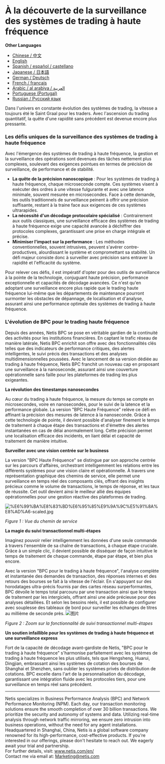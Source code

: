 # À la découverte de la surveillance des systèmes de trading à haute fréquence

**Other Languages**

+ [Chinese / 中文](https://github.com/lvdeshuii/OverFlow/blob/main/docs/zh/High-frequency-Trading-System-Monitoring-zh.md)
+ [English](https://github.com/lvdeshuii/OverFlow/blob/main/docs/en/High-frequency-Trading-System-Monitoring-en.md)
+ [Spanish / español / castellano](https://github.com/lvdeshuii/OverFlow/blob/main/docs/es/High-frequency-Trading-System-Monitoring-es.md)
+ [Japanese / 日本語](https://github.com/lvdeshuii/OverFlow/blob/main/docs/ja/High-frequency-Trading-System-Monitoring-ja.md)
+ [German / Deutsch](https://github.com/lvdeshuii/OverFlow/blob/main/docs/de/High-frequency-Trading-System-Monitoring-de.md)
+ [French / français](https://github.com/lvdeshuii/OverFlow/blob/main/docs/fr/High-frequency-Trading-System-Monitoring-fr.md)
+ [Arabic / al arabiya / العربية](https://github.com/lvdeshuii/OverFlow/blob/main/docs/ar/High-frequency-Trading-System-Monitoring-ar.md)
+ [Portuguese (Portugal)](https://github.com/lvdeshuii/OverFlow/blob/main/docs/pt/High-frequency-Trading-System-Monitoring-pt.md)
+ [Russian / Русский язык](https://github.com/lvdeshuii/OverFlow/blob/main/docs/ru/High-frequency-Trading-System-Monitoring-ru.md)

Dans l'univers en constante évolution des systèmes de trading, la vitesse a toujours été le Saint Graal pour les traders. Avec l'ascension du trading quantitatif, la quête d'une rapidité sans précédent est devenue encore plus pressante.

### Les défis uniques de la surveillance des systèmes de trading à haute fréquence

Avec l'émergence des systèmes de trading à haute fréquence, la gestion et la surveillance des opérations sont devenues des tâches nettement plus complexes, soulevant des exigences pointues en termes de précision de surveillance, de performance et de stabilité.

- **La quête de la précision nanoscopique** : Pour les systèmes de trading à haute fréquence, chaque microseconde compte. Ces systèmes visent à exécuter des ordres à une vitesse fulgurante et avec une latence minimale, souvent mesurée en microsecondes. Face à cette demande, les outils traditionnels de surveillance peinent à offrir une précision suffisante, restant à la traine face aux exigences de ces systèmes ultrarapides.
- **La nécessité d'un décodage protocolaire spécialisé** : Contrairement aux outils classiques, une surveillance efficace des systèmes de trading à haute fréquence exige une capacité avancée à déchiffrer des protocoles complexes, garantissant une prise en charge intégrale et précise.
- **Minimiser l'impact sur la performance** : Les méthodes conventionnelles, souvent intrusives, peuvent s'avérer contre-productives, alourdissant le système et compromettant sa stabilité. Un défi majeur consiste donc à surveiller avec précision sans entraver la rapidité et l'efficacité du système.

Pour relever ces défis, il est impératif d'opter pour des outils de surveillance à la pointe de la technologie, conjuguant haute précision, performance exceptionnelle et capacités de décodage avancées. Ce n'est qu'en adoptant une surveillance encore plus rapide que le trading haute fréquence lui-même que les départements de maintenance pourront surmonter les obstacles de dépannage, de localisation et d'analyse, assurant ainsi une performance optimale des systèmes de trading à haute fréquence.

### L'évolution de BPC pour le trading haute fréquence

Depuis des années, Netis BPC se pose en véritable gardien de la continuité des activités pour les institutions financières. En captant le trafic réseau de manière latérale, Netis BPC enrichit son offre avec des fonctionnalités clés telles que des indicateurs de performance critiques, des alertes intelligentes, le suivi précis des transactions et des analyses multidimensionnelles poussées. Avec le lancement de sa version dédiée au trading à haute fréquence, Netis BPC franchit un nouveau cap en proposant une surveillance à la nanoseconde, assurant ainsi une couverture opérationnelle sans faille pour les plateformes de trading les plus exigeantes.

**La révolution des timestamps nanosecondes**

Au cœur du trading à haute fréquence, la mesure du temps se compte en microsecondes, voire en nanosecondes, pour le suivi de la latence et la performance globale. La version "BPC Haute Fréquence" relève ce défi en affinant la précision des mesures de latence à la nanoseconde. Grâce à cette technologie de pointe, il devient possible d'analyser finement le temps de traitement à chaque étape des transactions et d'émettre des alertes instantanées en cas de délai anormalement long. Cette précision permet une localisation efficace des incidents, en liant délai et capacité de traitement de manière intuitive.

**Surveiller avec une vision centrée sur le business**

La version "BPC Haute Fréquence" se distingue par son approche centrée sur les parcours d'affaires, orchestrant intelligemment les relations entre les différents systèmes pour une vision claire et opérationnelle. À travers une représentation graphique des chemins de service, elle permet une surveillance en temps réel des composants clés, offrant des insights précieux comme le volume de transactions, le temps de réponse, et les taux de réussite. Cet outil devient ainsi le meilleur allié des équipes opérationnelles pour une gestion réactive des plateformes de trading.

![%E6%99%BA%E8%83%BD%E6%95%85%E9%9A%9C%E5%91%8A%E8%AD%A6-scaled.jpg](https://www.netis.com/wp-content/uploads/2022/05/%E6%99%BA%E8%83%BD%E6%95%85%E9%9A%9C%E5%91%8A%E8%AD%A6-scaled.jpg)

*Figure 1 : Vue du chemin de service*

**La magie du suivi transactionnel multi-étapes**

Imaginez pouvoir relier intelligemment les données d'une seule commande à travers l'ensemble de sa chaîne de transactions, à chaque étape cruciale. Grâce à un simple clic, il devient possible de disséquer de façon intuitive le temps de traitement de chaque commande, étape par étape, et bien plus encore.

Avec la version "BPC pour le trading à haute fréquence", l'analyse complète et instantanée des demandes de transaction, des réponses internes et des retours des bourses se fait à la vitesse de l'éclair. En s'appuyant sur des horodatages ultra-précis fournis par des cartes réseau surperformantes, BPC dévoile le temps total parcouru par une transaction ainsi que le temps de traitement par les intergiciels, offrant ainsi une aide précieuse pour des analyses détaillées. Et selon les besoins réels, il est possible de configurer avec souplesse des tableaux de bord pour surveiller les échanges de titres au millième de seconde près.
![图片](https://mmbiz.qpic.cn/mmbiz_jpg/o672k3fsicq19VyEficPiaZ2k9iaJhBWWYicHSHVWKyCm89sMW99ER72MfE1GBUsmQob7o6hmpjQvUD3BrDsFV33zlQ/640?wx_fmt=jpeg&tp=webp&wxfrom=5&wx_lazy=1&wx_co=1)

*Figure 2 : Zoom sur la fonctionnalité de suivi transactionnel multi-étapes*

**Un soutien infaillible pour les systèmes de trading à haute fréquence et une surveillance express**

Fort de la capacité de décodage avant-gardiste de Netis, "BPC pour le trading à haute fréquence" s'harmonise parfaitement avec les systèmes de trading à haute fréquence les plus utilisés, tels que Hengsheng, Huarui, Dingjian, embrassant ainsi les systèmes de cotation des bourses de Shanghai et Shenzhen, sans oublier les systèmes privés de distribution de cotations. BPC excelle dans l'art de la personnalisation du décodage, garantissant une intégration fluide avec les protocoles tiers, pour une surveillance en temps réel sans précédent.

***
Netis specializes in Business Performance Analysis (BPC) and Network Performance Monitoring (NPM). Each day, our transaction monitoring solutions ensure the smooth completion of over 30 billion transactions. We prioritize the security and autonomy of systems and data. Utilizing real-time analysis through network traffic mirroring, we ensure zero intrusion into business operations, without the need for any agent installations. Headquartered in Shanghai, China, Netis is a global software company renowned for its high-performance, cost-effective products. If you're interested in our offerings, please don't hesitate to reach out. We eagerly await your trial and partnership.  
For further details, visit: www.netis.com/en/  
Contact me via email at: Marketing@netis.com
